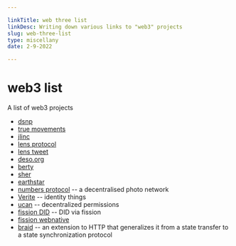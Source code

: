 ```yaml
---

linkTitle: web three list
linkDesc: Writing down various links to "web3" projects
slug: web-three-list
type: miscellany
date: 2-9-2022

---
```


# web3 list

A list of web3 projects

* [dsnp](https://www.dsnp.org/)
* [true movements](https://www.trumovements.net/)
* [jlinc](https://www.jlinc.com/)
* [lens protocol](https://lens.dev/)
* [lens tweet](https://twitter.com/LensProtocol/status/1490782692786515970)
* [deso.org](https://www.deso.org/)
* [berty](https://berty.tech/)
* [sher](https://www.producthunt.com/posts/sher-2)
* [earthstar](https://github.com/earthstar-project/earthstar)
* [numbers protocol](https://www.numbersprotocol.io/) -- a decentralised photo network
* [Verite](https://www.circle.com/en/verite) -- identity things
* [ucan](https://github.com/ucan-wg) -- decentralized permissions
* [fission DID](https://webnative.fission.app/modules/did.html) -- DID via fission
* [fission webnative](https://webnative.fission.app/index.html)
* [braid](https://braid.org/) -- an extension to HTTP that generalizes it from a state transfer to a state synchronization protocol
